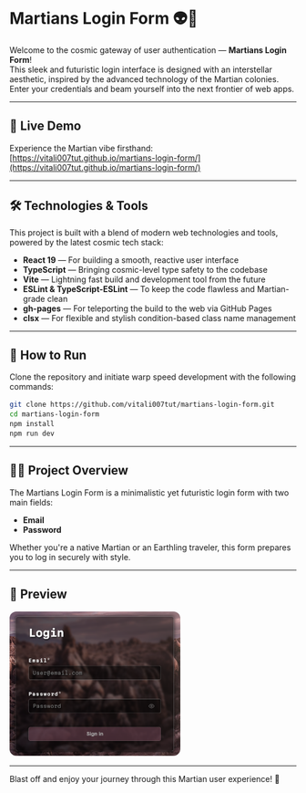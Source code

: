 # Martians Login Form 👽🚀

Welcome to the cosmic gateway of user authentication — **Martians Login Form**!  
This sleek and futuristic login interface is designed with an interstellar aesthetic, inspired by the advanced technology of the Martian colonies. Enter your credentials and beam yourself into the next frontier of web apps.

---

## 🌌 Live Demo
Experience the Martian vibe firsthand:  
[https://vitali007tut.github.io/martians-login-form/](https://vitali007tut.github.io/martians-login-form/)

---

## 🛠 Technologies & Tools

This project is built with a blend of modern web technologies and tools, powered by the latest cosmic tech stack:

- **React 19** — For building a smooth, reactive user interface
- **TypeScript** — Bringing cosmic-level type safety to the codebase
- **Vite** — Lightning fast build and development tool from the future
- **ESLint & TypeScript-ESLint** — To keep the code flawless and Martian-grade clean
- **gh-pages** — For teleporting the build to the web via GitHub Pages
- **clsx** — For flexible and stylish condition-based class name management

---

## 🚀 How to Run

Clone the repository and initiate warp speed development with the following commands:

```bash
git clone https://github.com/vitali007tut/martians-login-form.git
cd martians-login-form
npm install
npm run dev
```
---

## 🧑‍🚀 Project Overview

The Martians Login Form is a minimalistic yet futuristic login form with two main fields:  
- **Email**  
- **Password**  

Whether you're a native Martian or an Earthling traveler, this form prepares you to log in securely with style.

---

## 👾 Preview

<img src="./src/assets/preview.png" alt="Preview" width="300" style="border-radius: 12px;" />


---

Blast off and enjoy your journey through this Martian user experience! 🌠

